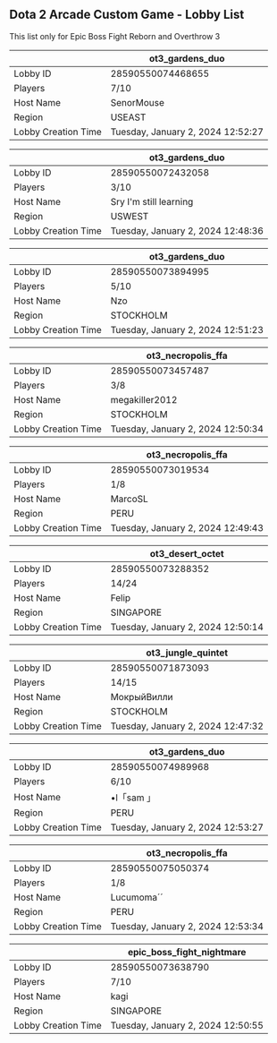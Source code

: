 ## Dota 2 Arcade Custom Game - Lobby List

This list only for Epic Boss Fight Reborn and Overthrow 3

|  | ot3_gardens_duo |
| ------ | ------ |
| Lobby ID | 28590550074468655 |
| Players | 7/10 |
| Host Name | SenorMouse |
| Region | USEAST |
| Lobby Creation Time | Tuesday, January 2, 2024 12:52:27 |


|  | ot3_gardens_duo |
| ------ | ------ |
| Lobby ID | 28590550072432058 |
| Players | 3/10 |
| Host Name | Sry I'm still learning |
| Region | USWEST |
| Lobby Creation Time | Tuesday, January 2, 2024 12:48:36 |


|  | ot3_gardens_duo |
| ------ | ------ |
| Lobby ID | 28590550073894995 |
| Players | 5/10 |
| Host Name | Nzo |
| Region | STOCKHOLM |
| Lobby Creation Time | Tuesday, January 2, 2024 12:51:23 |


|  | ot3_necropolis_ffa |
| ------ | ------ |
| Lobby ID | 28590550073457487 |
| Players | 3/8 |
| Host Name | megakiller2012 |
| Region | STOCKHOLM |
| Lobby Creation Time | Tuesday, January 2, 2024 12:50:34 |


|  | ot3_necropolis_ffa |
| ------ | ------ |
| Lobby ID | 28590550073019534 |
| Players | 1/8 |
| Host Name | MarcoSL |115 |
| Region | PERU |
| Lobby Creation Time | Tuesday, January 2, 2024 12:49:43 |


|  | ot3_desert_octet |
| ------ | ------ |
| Lobby ID | 28590550073288352 |
| Players | 14/24 |
| Host Name | Felip |
| Region | SINGAPORE |
| Lobby Creation Time | Tuesday, January 2, 2024 12:50:14 |


|  | ot3_jungle_quintet |
| ------ | ------ |
| Lobby ID | 28590550071873093 |
| Players | 14/15 |
| Host Name | МокрыйВилли |
| Region | STOCKHOLM |
| Lobby Creation Time | Tuesday, January 2, 2024 12:47:32 |


|  | ot3_gardens_duo |
| ------ | ------ |
| Lobby ID | 28590550074989968 |
| Players | 6/10 |
| Host Name | •l「sam 」 |
| Region | PERU |
| Lobby Creation Time | Tuesday, January 2, 2024 12:53:27 |


|  | ot3_necropolis_ffa |
| ------ | ------ |
| Lobby ID | 28590550075050374 |
| Players | 1/8 |
| Host Name | Lucumoma´´ |
| Region | PERU |
| Lobby Creation Time | Tuesday, January 2, 2024 12:53:34 |


|  | epic_boss_fight_nightmare |
| ------ | ------ |
| Lobby ID | 28590550073638790 |
| Players | 7/10 |
| Host Name | kagi |
| Region | SINGAPORE |
| Lobby Creation Time | Tuesday, January 2, 2024 12:50:55 |


